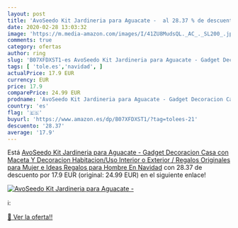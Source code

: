 ```yaml
---
layout: post
title: 'AvoSeedo Kit Jardineria para Aguacate -  al 28.37 % de descuento'
date: 2020-02-28 13:03:32
image: 'https://m.media-amazon.com/images/I/41ZU8MudsQL._AC_._SL200_.jpg'
comments: true
category: ofertas
author: ring
slug: 'B07XFDXST1-es AvoSeedo Kit Jardineria para Aguacate - Gadget Decoracion...'
tags: [ 'tole.es','navidad', ]
actualPrice: 17.9 EUR
currency: EUR
price: 17.9
comparePrice: 24.99 EUR
prodname: 'AvoSeedo Kit Jardineria para Aguacate - Gadget Decoracion Casa con Maceta Y Decoracion Habitacion/Uso Interior o Exterior / Regalos Originales para Mujer e Ideas Regalos para Hombre En Navidad'
country: 'es'
flag: '🇪🇸'
buyurl: 'https://www.amazon.es/dp/B07XFDXST1/?tag=tolees-21'
descuento: '28.37'
average: '17.9'
---
```


Está [AvoSeedo Kit Jardineria para Aguacate - Gadget Decoracion Casa con Maceta Y Decoracion Habitacion/Uso Interior o Exterior / Regalos Originales para Mujer e Ideas Regalos para Hombre En Navidad](https://www.amazon.es/dp/B07XFDXST1/?tag=tolees-21) con 28.37 de descuento por 17.9 EUR (original: 24.99 EUR) en el siguiente enlace!

[![AvoSeedo Kit Jardineria para Aguacate - ](https://m.media-amazon.com/images/I/41ZU8MudsQL._AC_._SL200_.jpg)](https://www.amazon.es/dp/B07XFDXST1/?tag=tolees-21)

ℹ️:


[🛒 Ver la oferta!!](https://www.amazon.es/dp/B07XFDXST1/?tag=tolees-21)
